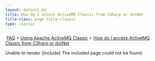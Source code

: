 ```yaml
---
layout: default_md
title: How do I access ActiveMQ Classic from CSharp or dotNet 
title-class: page-title-classic
type: classic
---
```


 [FAQ](faq) > [Using Apache ActiveMQ Classic](using-apache-activemq-classic) > [How do I access ActiveMQ Classic from CSharp or dotNet](how-do-i-access-activemq-classic-from-csharp-or-dotnet)


Unable to render {include} The included page could not be found.

